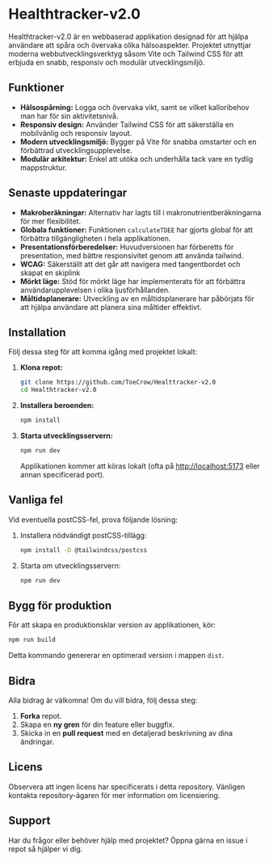 # Healthtracker-v2.0

Healthtracker-v2.0 är en webbaserad applikation designad för att hjälpa användare att spåra och övervaka olika hälsoaspekter. Projektet utnyttjar moderna webbutvecklingsverktyg såsom Vite och Tailwind CSS för att erbjuda en snabb, responsiv och modulär utvecklingsmiljö.

## Funktioner

- **Hälsospårning:** Logga och övervaka vikt, samt se vilket kalloribehov man har för sin aktivitetsnivå.
- **Responsiv design:** Använder Tailwind CSS för att säkerställa en mobilvänlig och responsiv layout.
- **Modern utvecklingsmiljö:** Bygger på Vite för snabba omstarter och en förbättrad utvecklingsupplevelse.
- **Modulär arkitektur:** Enkel att utöka och underhålla tack vare en tydlig mappstruktur.

## Senaste uppdateringar

- **Makroberäkningar:** Alternativ har lagts till i makronutrientberäkningarna för mer flexibilitet. 
- **Globala funktioner:** Funktionen `calculateTDEE` har gjorts global för att förbättra tillgängligheten i hela applikationen. 
- **Presentationsförberedelser:** Huvudversionen har förberetts för presentation, med bättre responsivitet genom att använda tailwind. 
- **WCAG:** Säkerställt att det går att navigera med tangentbordet och skapat en skiplink
- **Mörkt läge:** Stöd för mörkt läge har implementerats för att förbättra användarupplevelsen i olika ljusförhållanden. 
- **Måltidsplanerare:** Utveckling av en måltidsplanerare har påbörjats för att hjälpa användare att planera sina måltider effektivt. 

## Installation

Följ dessa steg för att komma igång med projektet lokalt:

1. **Klona repot:**
   ```bash
   git clone https://github.com/ToeCrow/Healttracker-v2.0
   cd Healthtracker-v2.0
   ```

2. **Installera beroenden:**
   ```bash
   npm install
   ```

3. **Starta utvecklingsservern:**
   ```bash
   npm run dev
   ```
   Applikationen kommer att köras lokalt (ofta på [http://localhost:5173](http://localhost:5173) eller annan specificerad port).

## Vanliga fel

Vid eventuella postCSS-fel, prova följande lösning:

1. Installera nödvändigt postCSS-tillägg:
   ```bash
   npm install -D @tailwindcss/postcss
   ```
2. Starta om utvecklingsservern:
   ```bash
   npm run dev
   ```

## Bygg för produktion

För att skapa en produktionsklar version av applikationen, kör:
```bash
npm run build
```
Detta kommando genererar en optimerad version i mappen `dist`.

## Bidra

Alla bidrag är välkomna! Om du vill bidra, följ dessa steg:

1. **Forka** repot.
2. Skapa en **ny gren** för din feature eller buggfix.
3. Skicka in en **pull request** med en detaljerad beskrivning av dina ändringar.

## Licens

Observera att ingen licens har specificerats i detta repository. Vänligen kontakta repository-ägaren för mer information om licensiering.

## Support

Har du frågor eller behöver hjälp med projektet? Öppna gärna en issue i repot så hjälper vi dig.


